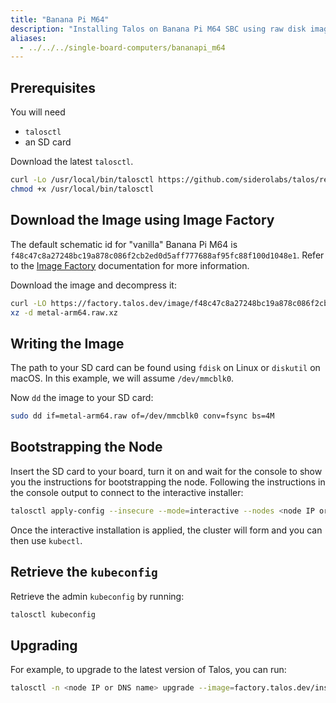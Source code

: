 ```yaml
---
title: "Banana Pi M64"
description: "Installing Talos on Banana Pi M64 SBC using raw disk image."
aliases:
  - ../../../single-board-computers/bananapi_m64
---
```


## Prerequisites

You will need

- `talosctl`
- an SD card

Download the latest `talosctl`.

```bash
curl -Lo /usr/local/bin/talosctl https://github.com/siderolabs/talos/releases/download/{{< release >}}/talosctl-$(uname -s | tr "[:upper:]" "[:lower:]")-amd64
chmod +x /usr/local/bin/talosctl
```

## Download the Image using Image Factory

The default schematic id for "vanilla" Banana Pi M64 is `f48c47c8a27248bc19a878c086f2cb2ed0d5aff777688af95fc88f100d1048e1`.
Refer to the [Image Factory](/../../../learn-more/image-factory) documentation for more information.

Download the image and decompress it:

```bash
curl -LO https://factory.talos.dev/image/f48c47c8a27248bc19a878c086f2cb2ed0d5aff777688af95fc88f100d1048e1/{{< release >}}/metal-arm64.raw.xz
xz -d metal-arm64.raw.xz
```

## Writing the Image

The path to your SD card can be found using `fdisk` on Linux or `diskutil` on macOS.
In this example, we will assume `/dev/mmcblk0`.

Now `dd` the image to your SD card:

```bash
sudo dd if=metal-arm64.raw of=/dev/mmcblk0 conv=fsync bs=4M
```

## Bootstrapping the Node

Insert the SD card to your board, turn it on and wait for the console to show you the instructions for bootstrapping the node.
Following the instructions in the console output to connect to the interactive installer:

```bash
talosctl apply-config --insecure --mode=interactive --nodes <node IP or DNS name>
```

Once the interactive installation is applied, the cluster will form and you can then use `kubectl`.

## Retrieve the `kubeconfig`

Retrieve the admin `kubeconfig` by running:

```bash
talosctl kubeconfig
```

## Upgrading

For example, to upgrade to the latest version of Talos, you can run:

```bash
talosctl -n <node IP or DNS name> upgrade --image=factory.talos.dev/installer/f48c47c8a27248bc19a878c086f2cb2ed0d5aff777688af95fc88f100d1048e1:{{< release >}}
```
